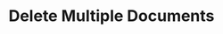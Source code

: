 ---
title: Delete Multiple Documents
excerpt: >-
  Delete multiple documents that have been previously submitted to DocuPanda for
  processing. You can provide a list of document IDs to delete multiple
  documents at once.
api:
  file: openapi.json
  operationId: delete_documents
hidden: false
---
